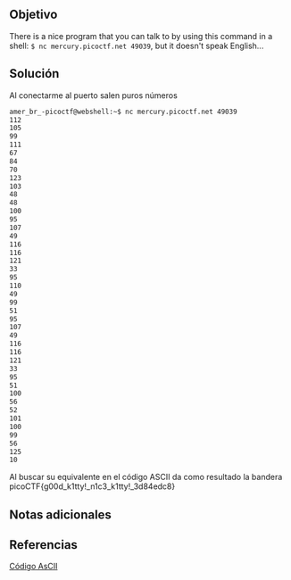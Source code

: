 ## Objetivo
There is a nice program that you can talk to by using this command in a shell: `$ nc mercury.picoctf.net 49039`, but it doesn't speak English...

## Solución
Al conectarme al puerto salen puros números
```bash
amer_br_-picoctf@webshell:~$ nc mercury.picoctf.net 49039
112 
105 
99 
111 
67 
84 
70 
123 
103 
48 
48 
100 
95 
107 
49 
116 
116 
121 
33 
95 
110 
49 
99 
51 
95 
107 
49 
116 
116 
121 
33 
95 
51 
100 
56 
52 
101 
100 
99 
56 
125 
10 
```
Al buscar su equivalente en el código ASCII da como resultado la bandera picoCTF{g00d_k1tty!_n1c3_k1tty!_3d84edc8}
## Notas adicionales
## Referencias
[Código AsCII](https://elcodigoascii.com.ar/)